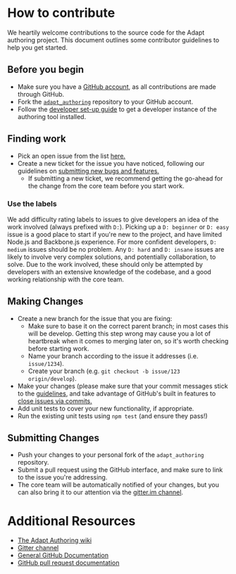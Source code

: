 # How to contribute

We heartily welcome contributions to the source code for the Adapt authoring project. This document outlines some contributor guidelines to help you get started.

## Before you begin

* Make sure you have a [GitHub account](https://github.com/signup/free), as all contributions are made through GitHub.
* Fork the [`adapt_authoring`](https://github.com/adaptlearning/adapt_authoring) repository to your GitHub account.
* Follow the [developer set-up guide](https://github.com/adaptlearning/adapt_authoring/wiki/Developer's-Install) to get a developer instance of the authoring tool installed.

## Finding work

* Pick an open issue from the list [here.](https://github.com/adaptlearning/adapt_authoring/issues)
* Create a new ticket for the issue you have noticed, following our guidelines on [submitting new bugs and features.](https://github.com/adaptlearning/adapt_framework/wiki/Bugs-and-features)
  * If submitting a new ticket, we recommend getting the go-ahead for the change from the core team before you start work.

### Use the labels

We add difficulty rating labels to issues to give developers an idea of the work involved (always prefixed with `D:`). Picking up a `D: beginner` or `D: easy` issue is a good place to start if you're new to the project, and have limited Node.js and Backbone.js experience. For more confident developers, `D: medium` issues should be no problem. Any `D: hard` and `D: insane` issues are likely to involve very complex solutions, and potentially collaboration, to solve. Due to the work involved, these should only be attempted by developers with an extensive knowledge of the codebase, and a good working relationship with the core team.

## Making Changes

* Create a new branch for the issue that you are fixing:
  * Make sure to base it on the correct parent branch; in most cases this will be develop. Getting this step wrong may cause you a lot of heartbreak when it comes to merging later on, so it's worth checking before starting work.
  * Name your branch according to the issue it addresses (i.e. `issue/1234`).
  * Create your branch (e.g. `git checkout -b issue/123 origin/develop`).
* Make your changes (please make sure that your commit messages stick to the [guidelines](http://www.git-scm.com/book/en/v2/Distributed-Git-Contributing-to-a-Project#Commit-Guidelines), and take advantage of GitHub's built in features to [close issues via commits.](https://help.github.com/articles/closing-issues-via-commit-messages/)
* Add unit tests to cover your new functionality, if appropriate.
* Run the existing unit tests using `npm test` (and ensure they pass!)

## Submitting Changes

* Push your changes to your personal fork of the `adapt_authoring` repository.
* Submit a pull request using the GitHub interface, and make sure to link to the issue you're addressing.
* The core team will be automatically notified of your changes, but you can also bring it to our attention via the [gitter.im channel](https://gitter.im/adaptlearning/adapt_authoring).

# Additional Resources

* [The Adapt Authoring wiki](https://github.com/adaptlearning/adapt_authoring/wiki)
* [Gitter channel](https://gitter.im/adaptlearning/adapt_authoring)
* [General GitHub Documentation](http://help.github.com/)
* [GitHub pull request documentation](http://help.github.com/send-pull-requests/)
